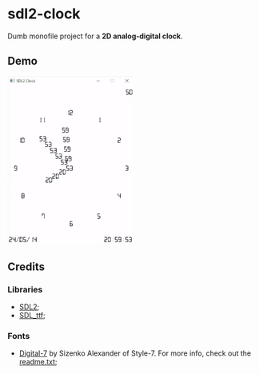 # sdl2-clock

Dumb monofile project for a **2D analog-digital clock**.

## Demo

<kbd align="center"><img width="50%" src="./gfx/demo.gif"/></kbd>

## Credits

### Libraries

- [SDL2](https://www.libsdl.org/);
- [SDL_ttf](https://github.com/libsdl-org/SDL_ttf);

### Fonts

- [Digital-7](https://www.1001fonts.com/digital-7-font.html) by Sizenko Alexander of Style-7. For more info, check out the [readme.txt](./sdl2-clock/resources/fonts/readme.txt);
